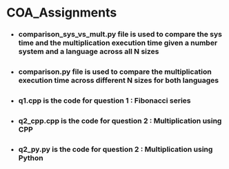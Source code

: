 # COA_Assignments
<h3>
<ul>
<li><a>comparison_sys_vs_mult.py</a> file is used to compare the sys time and the multiplication execution time given a number system and a language across all N sizes<h3></li>
<li><a>comparison.py</a> file is used to compare the multiplication execution time across different N sizes for both languages<h3></li>
<li><a>q1.cpp</a> is the code for question 1 : Fibonacci series<h3></li>
<li><a>q2_cpp.cpp</a> is the code for question 2 : Multiplication using CPP<h3></li>
<li><a>q2_py.py</a> is the code for question 2 : Multiplication using Python<h3></li>
</ul>
</h3>